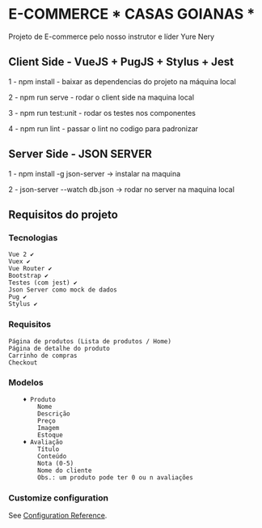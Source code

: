 
# E-COMMERCE * CASAS GOIANAS *

Projeto de E-commerce pelo nosso instrutor e líder Yure Nery

## Client Side - VueJS + PugJS + Stylus + Jest

1 - npm install - baixar as dependencias do projeto na máquina local

2 - npm run serve - rodar o client side na maquina local

3 - npm run test:unit - rodar os testes nos componentes

4 - npm run lint - passar o lint no codigo para padronizar

## Server Side - JSON SERVER

1 - npm install -g json-server -> instalar na maquina

2 - json-server --watch db.json -> rodar no server na maquina local

## Requisitos do projeto

### Tecnologias
    Vue 2 ✔
    Vuex ✔
    Vue Router ✔
    Bootstrap ✔
    Testes (com jest) ✔
    Json Server como mock de dados
    Pug ✔
    Stylus ✔

### Requisitos
    Página de produtos (Lista de produtos / Home)
    Página de detalhe do produto
    Carrinho de compras
    Checkout

### Modelos
        ♦ Produto
            Nome
            Descrição
            Preço
            Imagem
            Estoque
        ♦ Avaliação
            Título
            Conteúdo
            Nota (0-5)
            Nome do cliente
            Obs.: um produto pode ter 0 ou n avaliações

### Customize configuration
See [Configuration Reference](https://cli.vuejs.org/config/).
